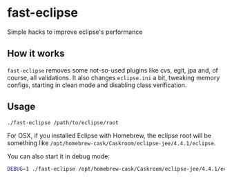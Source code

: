 # fast-eclipse

Simple hacks to improve eclipse's performance

## How it works

`fast-eclipse` removes some not-so-used plugins like cvs, egit, jpa and,
of course, all validations. It also changes `eclipse.ini` a bit, tweaking
memory configs, starting in clean mode and disabling class verification.

## Usage

```sh
./fast-eclipse /path/to/eclipse/root
```

For OSX, if you installed Eclipse with Homebrew, the eclipse root will
be something like `/opt/homebrew-cask/Caskroom/eclipse-jee/4.4.1/eclipse`.

You can also start it in debug mode:

```sh
DEBUG=1 ./fast-eclipse /opt/homebrew-cask/Caskroom/eclipse-jee/4.4.1/eclipse
```
